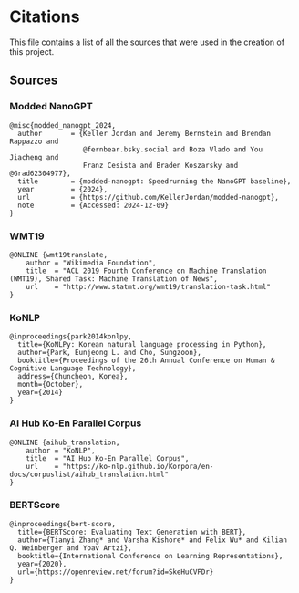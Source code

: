 # Citations

This file contains a list of all the sources that were used in the creation of this project.

## Sources

### Modded NanoGPT

``` text
@misc{modded_nanogpt_2024,
  author       = {Keller Jordan and Jeremy Bernstein and Brendan Rappazzo and
                  @fernbear.bsky.social and Boza Vlado and You Jiacheng and
                  Franz Cesista and Braden Koszarsky and @Grad62304977},
  title        = {modded-nanogpt: Speedrunning the NanoGPT baseline},
  year         = {2024},
  url          = {https://github.com/KellerJordan/modded-nanogpt},
  note         = {Accessed: 2024-12-09}
}
```

### WMT19

``` text
@ONLINE {wmt19translate,
    author = "Wikimedia Foundation",
    title  = "ACL 2019 Fourth Conference on Machine Translation (WMT19), Shared Task: Machine Translation of News",
    url    = "http://www.statmt.org/wmt19/translation-task.html"
}
```

### KoNLP

``` text
@inproceedings{park2014konlpy,
  title={KoNLPy: Korean natural language processing in Python},
  author={Park, Eunjeong L. and Cho, Sungzoon},
  booktitle={Proceedings of the 26th Annual Conference on Human & Cognitive Language Technology},
  address={Chuncheon, Korea},
  month={October},
  year={2014}
}
```

### AI Hub Ko-En Parallel Corpus

``` text
@ONLINE {aihub_translation,
    author = "KoNLP",
    title  = "AI Hub Ko-En Parallel Corpus",
    url    = "https://ko-nlp.github.io/Korpora/en-docs/corpuslist/aihub_translation.html"
}
```

### BERTScore

``` text
@inproceedings{bert-score,
  title={BERTScore: Evaluating Text Generation with BERT},
  author={Tianyi Zhang* and Varsha Kishore* and Felix Wu* and Kilian Q. Weinberger and Yoav Artzi},
  booktitle={International Conference on Learning Representations},
  year={2020},
  url={https://openreview.net/forum?id=SkeHuCVFDr}
}
```
